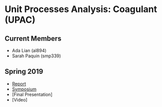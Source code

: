 # Unit Processes Analysis: Coagulant (UPAC)

## Current Members 
* Ada Lian (al894) 
* Sarah Paquin (smp339) 

## Spring 2019
* [Report](https://github.com/AguaClara/Floc_coagulant/blob/master/First_Report_Draft_UP_Coagulant.ipynb)
* [Symposium](https://docs.google.com/presentation/d/1dVlVuRTzcdeqtzu9DQawzd2ZevpWPfZ2GvQv3ysUJts/edit?usp=sharing)
* [Final Presentation]
* [Video]

